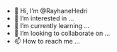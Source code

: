 - 👋 Hi, I’m @RayhaneHedri
- 👀 I’m interested in ...
- 🌱 I’m currently learning ...
- 💞️ I’m looking to collaborate on ...
- 📫 How to reach me ...

<!---
RayhaneHedri/RayhaneHedri is a ✨ special ✨ repository because its `README.md` (this file) appears on your GitHub profile.
You can click the Preview link to take a look at your changes.
--->

